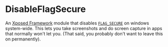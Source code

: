 # DisableFlagSecure

An [Xposed Framework](http://repo.xposed.info/module/de.robv.android.xposed.installer) module that disables [`FLAG_SECURE`](https://developer.android.com/reference/android/view/WindowManager.LayoutParams.html#FLAG_SECURE) on windows system-wide. This lets you take screenshots and do screen capture in apps that normally won't let you. (That said, you probably don't want to leave this on permanently).

